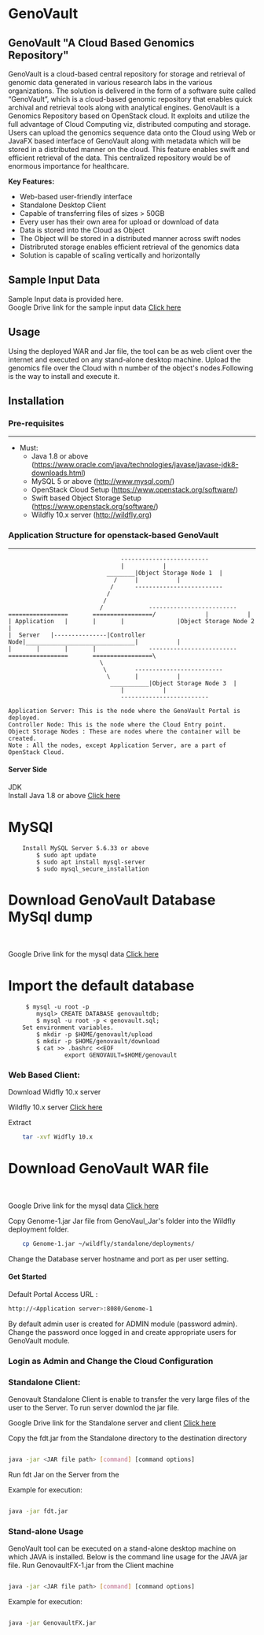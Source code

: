 # GenoVault

## GenoVault "A Cloud Based Genomics Repository"

GenoVault is a cloud-based central repository for storage and retrieval of genomic data generated in various research labs in the various organizations. The solution is delivered in the form of a software suite called “GenoVault”, which is a cloud-based genomic repository that  enables quick archival and retrieval tools along with analytical engines. GenoVault is a Genomics Repository based on OpenStack cloud. It exploits and utilize the full advantage of Cloud Computing viz, distributed computing and storage. Users can upload the genomics sequence data onto the Cloud using Web or JavaFX based interface of GenoVault along with metadata which will be stored in a distributed manner on the cloud. This feature enables swift and efficient retrieval of the data. This centralized repository would be of enormous importance for healthcare.

**Key Features:**
* Web-based user-friendly interface
* Standalone Desktop Client
* Capable of transferring files of sizes > 50GB
* Every user has their own area for upload or download of data
* Data is stored into the Cloud as Object
* The Object will be stored in a distributed manner across swift nodes
* Distribruted storage enables efficient retrieval of the genomics data
* Solution is capable of scaling vertically and horizontally 


## Sample Input Data

Sample Input data is provided here.
<br/>
Google Drive link for the sample input data [Click here](https://drive.google.com/drive/folders/1GsbIS9WaNdBFKU0xfAE1v-KLY-d6FwjA?usp=sharinginch)


## Usage
Using the deployed WAR and Jar file, the tool can be as web client over the internet and executed on any stand-alone desktop machine. Upload the genomics file over the Cloud with n number of the object's nodes.Following is the way to install and execute it.

## Installation

### Pre-requisites
-----------------
 * Must:
   - Java 1.8 or above (https://www.oracle.com/java/technologies/javase/javase-jdk8-downloads.html)
   - MySQL 5 or above (http://www.mysql.com/)
   - OpenStack Cloud Setup (https://www.openstack.org/software/)
   - Swift based Object Storage Setup (https://www.openstack.org/software/)
   - Wildfly 10.x server   (http://wildfly.org)

### Application Structure for openstack-based GenoVault
--------------------------------------------------

									-------------------------
									|			|	
								________|Object Storage Node 1	|	
							      /		|			|	
							     /		-------------------------
							    /	
							   /
							  /				-------------------------
	=================		=================/				|			|
	| Application 	|		|		|  				|Object Storage Node 2	|
	|  Server	|---------------|Controller Node|_______________________________|			|
	|		|		| 		|				-------------------------
	=================		=================\
							  \
							   \ 		-------------------------
							    \		|			|	
							     ___________|Object Storage Node 3 	|	
									|			|	
									-------------------------

	Application Server: This is the node where the GenoVault Portal is deployed. 
	Controller Node: This is the node where the Cloud Entry point.
	Object Storage Nodes : These are nodes where the container will be created.
	Note : All the nodes, except Application Server, are a part of OpenStack Cloud.
   
#### Server Side


JDK  
        Install Java 1.8 or above [Click here](https://www.oracle.com/java/technologies/javase/javase-jdk8-downloads.html)
	
	
	
# MySQl 
        Install MySQL Server 5.6.33 or above
	        $ sudo apt update
	        $ sudo apt install mysql-server
	        $ sudo mysql_secure_installation
		
# Download GenoVault Database MySql dump
<br/>


Google Drive link for the mysql data [Click here](https://drive.google.com/drive/folders/1kckwURF27LeSuDLAGFa8BDmbzY8G0uyC?usp=sharing) 


# Import the default database
         $ mysql -u root -p
	        mysql> CREATE DATABASE genovaultdb;
	        $ mysql -u root -p < genovault.sql;
        Set environment variables.
 	        $ mkdir -p $HOME/genovault/upload
	        $ mkdir -p $HOME/genovault/download
	        $ cat >> .bashrc <<EOF 
	                export GENOVAULT=$HOME/genovault
                        
### Web Based Client:

Download Widfly 10.x server

Wildfly 10.x server [Click here](http://wildfly.org)

Extract 
```bash
	tar -xvf Widfly 10.x
```
# Download GenoVault WAR file
<br/>

Google Drive link for the mysql data [Click here](https://drive.google.com/drive/folders/1o9v002Lhw7uXhP0f4qUMvXYHG_sxxQUe?usp=sharing)


Copy Genome-1.jar Jar file from GenoVaul_Jar's folder into the Wildfly deployment folder.	

```bash
	cp Genome-1.jar ~/wildfly/standalone/deployments/
```
Change the Database server hostname and port as per user setting.

#### Get Started

Default Portal Access URL : 
```bash
http://<Application server>:8080/Genome-1 
```

By default admin user is created for ADMIN module (password admin). Change the password once logged in and create appropriate users for GenoVault module.

### Login as Admin and Change the Cloud Configuration 

### Standalone Client:

Genovault Standalone Client is enable to transfer the very large files of the user to the Server. To run server downlod the jar file.


Google Drive link for the Standalone server and client [Click here](https://drive.google.com/drive/folders/1jT7DjxNpL2UbEF2Ds7n2-haJimtQPw9A?usp=sharing)


Copy the fdt.jar from the Standalone directory to the destination directory

```bash

java -jar <JAR file path> [command] [command options]

```

Run fdt Jar on the Server from the 

Example for execution:

```bash

java -jar fdt.jar

```

### Stand-alone Usage

GenoVault tool can be executed on a stand-alone desktop machine on which JAVA is installed. Below is the command line usage for the JAVA jar file.
Run GenovaultFX-1.jar from the Client machine


```bash

java -jar <JAR file path> [command] [command options]

```

Example for execution:

```bash

java -jar GenovaultFX.jar

```

